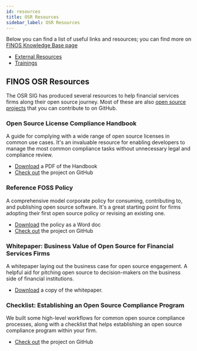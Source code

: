 ```yaml
---
id: resources
title: OSR Resources
sidebar_label: OSR Resources
---
```


Below you can find a list of useful links and resources; you can find more on [FINOS Knowledge Base page](https://www.finos.org/knowledge-base)

- [External Resources](external-resources)
- [Trainings](trainings)

## FINOS OSR Resources

The OSR SIG has produced several resources to help financial services firms along their open source journey. Most of these are also [open source projects](docs/projects) that you can contribute to on GitHub.

### Open Source License Compliance Handbook

A guide for complying with a wide range of open source licenses in common use cases. It's an invaluable resource for enabling developers to manage the most common compliance tasks without unnecessary legal and compliance review.

- [Download](https://github.com/finos/OSLC-handbook/blob/master/output/pdf/OSLC-handbook.pdf) a PDF of the Handbook
- [Check out](https://github.com/finos/OSLC-handbook) the project on GitHub

### Reference FOSS Policy

A comprehensive model corporate policy for consuming, contributing to, and publishing open source software. It's a great starting point for firms adopting their first open source policy or revising an existing one.

- [Download](https://github.com/finos/reference-foss-policy/blob/master/bin/docx/FINOS%20Reference%20FOSS%20Policy%20v0.2.3.docx?raw=true) the policy as a Word doc
- [Check out](https://github.com/finos/reference-foss-policy) the project on GitHub

### Whitepaper: Business Value of Open Source for Financial Services Firms

A whitepaper laying out the business case for open source engagement. A helpful aid for pitching open source to decision-makers on the business side of financial institutions.

- [Download](https://www.finos.org/business-value-of-open-source-for-financial-services-firms-download-page?hsLang=en-us) a copy of the whitepaper.

### Checklist: Establishing an Open Source Compliance Program

We built some high-level workflows for common open source compliance processes, along with a checklist that helps establishing an open source compliance program within your firm.

- [Check out](https://github.com/finos/osr-checklists) the project on GitHub
